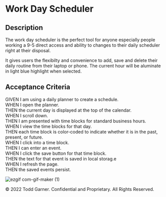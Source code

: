 # Work Day Scheduler

## Description

The work day scheduler is the perfect tool for anyone especially people working a 9-5 direct access and ability to changes to their daily scheduler right at their disposal. 

It gives users the flexibilty and convenience to add, save and delete their daily routine from their laptop or phone. The current hour will be aluminate in light blue highlight when selected.

## Acceptance Criteria

GIVEN I am using a daily planner to create a schedule. <br>
WHEN I open the planner. <br>
THEN the current day is displayed at the top of the calendar. <br>
WHEN I scroll down. <br>
THEN I am presented with time blocks for standard business hours. <br>
WHEN I view the time blocks for that day. <br>
THEN each time block is color-coded to indicate whether it is in the past, present, or future. <br>
WHEN I click into a time block. <br>
THEN I can enter an event. <br>
WHEN I click the save button for that time block. <br>
THEN the text for that event is saved in local storag.e <br>
WHEN I refresh the page. <br>
THEN the saved events persist. <br>


![ezgif com-gif-maker (1)](https://user-images.githubusercontent.com/110719370/194510706-535a9f73-902d-4779-abe6-4d774291402e.gif)

© 2022 Todd Garner. Confidential and Proprietary. All Rights Reserved.
